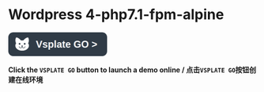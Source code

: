 # Wordpress 4-php7.1-fpm-alpine

<a href="https://www.vsplate.com/?docker-compose=https://github.com/vsplate/dcenvs/wordpress/4-php7.1-fpm-alpine"><img alt="VSPLATE GO" src="https://raw.githubusercontent.com/vsplate/images/master/vsgo_btn.png" width="200px"></a>

**Click the `VSPLATE GO` button to launch a demo online / 点击`VSPLATE GO`按钮创建在线环境**